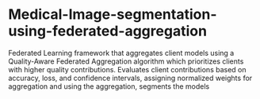 # Medical-Image-segmentation-using-federated-aggregation
 Federated Learning framework that aggregates client models using a Quality-Aware Federated Aggregation algorithm which  prioritizes clients with higher quality contributions. Evaluates client contributions based on accuracy, loss, and confidence intervals, assigning normalized weights for aggregation  and using the aggregation, segments the models
